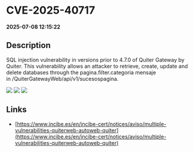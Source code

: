 # CVE-2025-40717

**2025-07-08 12:15:22**

## Description
SQL injection vulnerability in versions prior to 4.7.0 of Quiter Gateway by Quiter. This vulnerability allows an attacker to retrieve, create, update and delete databases through the pagina.filter.categoria mensaje in /QuiterGatewayWeb/api/v1/sucesospagina.

![](https://img.shields.io/static/v1?label=Score&message=9.3&color=red)
![](https://img.shields.io/static/v1?label=Severity&message=CRITICAL&color=red)
![](https://img.shields.io/static/v1?label=CWE&message=SQL&color=green)

## Links
- [https://www.incibe.es/en/incibe-cert/notices/aviso/multiple-vulnerabilities-quiterweb-autoweb-quiter](https://www.incibe.es/en/incibe-cert/notices/aviso/multiple-vulnerabilities-quiterweb-autoweb-quiter)
